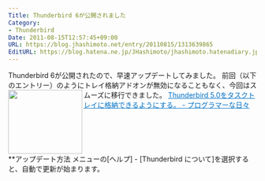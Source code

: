 ```yaml
---
Title: Thunderbird 6が公開されました
Category:
- Thunderbird
Date: 2011-08-15T12:57:45+09:00
URL: https://blog.jhashimoto.net/entry/20110815/1313639865
EditURL: https://blog.hatena.ne.jp/JHashimoto/jhashimoto.hatenadiary.jp/atom/entry/12921228815717257374
---
```


Thunderbird 6が公開されたので、早速アップデートしてみました。
前回（以下のエントリー）のようにトレイ格納アドオンが無効になることもなく、今回はスムーズに移行できました。
<a href="http://d.hatena.ne.jp/JHashimoto/20110627/1309339283" target="_blank" rel="nofollow"><img class="alignleft" align="left" border="0" src="http://capture.heartrails.com/150x130/shadow?http://d.hatena.ne.jp/JHashimoto/20110627/1309339283" alt="" width="150" height="130" /></a><a style="color:#0070C5;" href="http://d.hatena.ne.jp/JHashimoto/20110627/1309339283" target="_blank">Thunderbird 5.0をタスクトレイに格納できるようにする。 - プログラマーな日々</a><a href="http://b.hatena.ne.jp/entry/http://d.hatena.ne.jp/JHashimoto/20110627/1309339283" target="_blank" rel="nofollow"><img border="0" src="http://b.hatena.ne.jp/entry/image/http://d.hatena.ne.jp/JHashimoto/20110627/1309339283" alt="" /></a><br style="clear:both;" />
**アップデート方法
メニューの[ヘルプ] - [Thunderbird について]を選択すると、自動で更新が始まります。
